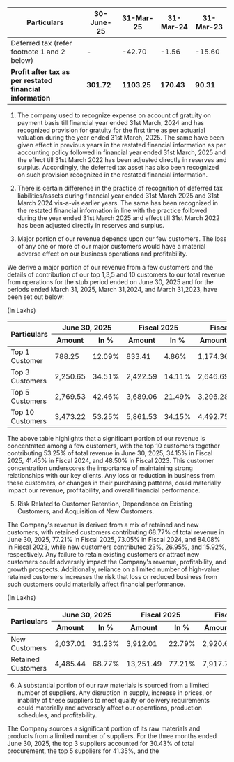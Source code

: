 <table><thead><tr><th>Particulars</th><th>30-June-25</th><th>31-Mar-25</th><th>31-Mar-24</th><th>31-Mar-23</th></tr></thead><tbody><tr><td>Deferred tax (refer footnote 1 and 2 below)</td><td>-</td><td>-42.70</td><td>-1.56</td><td>-15.60</td></tr><tr><td><strong>Profit after tax as per restated financial information</strong></td><td><strong>301.72</strong></td><td><strong>1103.25</strong></td><td><strong>170.43</strong></td><td><strong>90.31</strong></td></tr></tbody></table>

1. The company used to recognize expense on account of gratuity on payment basis till financial year ended 31st March, 2024 and has recognized provision for gratuity for the first time as per actuarial valuation during the year ended 31st March, 2025. The same have been given effect in previous years in the restated financial information as per accounting policy followed in financial year ended 31st March, 2025 and the effect till 31st March 2022 has been adjusted directly in reserves and surplus. Accordingly, the deferred tax asset has also been recognized on such provision recognized in the restated financial information.

2. There is certain difference in the practice of recognition of deferred tax liabilities/assets during financial year ended 31st March 2025 and 31st March 2024 vis-a-vis earlier years. The same has been recognized in the restated financial information in line with the practice followed during the year ended 31st March 2025 and effect till 31st March 2022 has been adjusted directly in reserves and surplus.

4. Major portion of our revenue depends upon our few customers. The loss of any one or more of our major customers would have a material adverse effect on our business operations and profitability.

We derive a major portion of our revenue from a few customers and the details of contribution of our top 1,3,5 and 10 customers to our total revenue from operations for the stub period ended on June 30, 2025 and for the periods ended March 31, 2025, March 31,2024, and March 31,2023, have been set out below:

(In Lakhs)

<table><thead><tr><th rowspan="2">Particulars</th><th colspan="2">June 30, 2025</th><th colspan="2">Fiscal 2025</th><th colspan="2">Fiscal 2024</th><th colspan="2">Fiscal 2023</th></tr><tr><th>Amount</th><th>In %</th><th>Amount</th><th>In %</th><th>Amount</th><th>In %</th><th>Amount</th><th>In %</th></tr></thead><tbody><tr><td>Top 1 Customer</td><td>788.25</td><td>12.09%</td><td>833.41</td><td>4.86%</td><td>1,174.36</td><td>10.84%</td><td>642.93</td><td>7.20%</td></tr><tr><td>Top 3 Customers</td><td>2,250.65</td><td>34.51%</td><td>2,422.59</td><td>14.11%</td><td>2,646.69</td><td>24.42%</td><td>1,761.75</td><td>19.72%</td></tr><tr><td>Top 5 Customers</td><td>2,769.53</td><td>42.46%</td><td>3,689.06</td><td>21.49%</td><td>3,296.28</td><td>30.41%</td><td>2,719.79</td><td>30.45%</td></tr><tr><td>Top 10 Customers</td><td>3,473.22</td><td>53.25%</td><td>5,861.53</td><td>34.15%</td><td>4,492.75</td><td>41.45%</td><td>4,332.58</td><td>48.50%</td></tr></tbody></table>

The above table highlights that a significant portion of our revenue is concentrated among a few customers, with the top 10 customers together contributing 53.25% of total revenue in June 30, 2025, 34.15% in Fiscal 2025, 41.45% in Fiscal 2024, and 48.50% in Fiscal 2023. This customer concentration underscores the importance of maintaining strong relationships with our key clients. Any loss or reduction in business from these customers, or changes in their purchasing patterns, could materially impact our revenue, profitability, and overall financial performance.

5. Risk Related to Customer Retention, Dependence on Existing Customers, and Acquisition of New Customers.

The Company's revenue is derived from a mix of retained and new customers, with retained customers contributing 68.77% of total revenue in June 30, 2025, 77.21% in Fiscal 2025, 73.05% in Fiscal 2024, and 84.08% in Fiscal 2023, while new customers contributed 23%, 26.95%, and 15.92%, respectively. Any failure to retain existing customers or attract new customers could adversely impact the Company's revenue, profitability, and growth prospects. Additionally, reliance on a limited number of high-value retained customers increases the risk that loss or reduced business from such customers could materially affect financial performance.

(In Lakhs)

<table><thead><tr><th rowspan="2">Particulars</th><th colspan="2">June 30, 2025</th><th colspan="2">Fiscal 2025</th><th colspan="2">Fiscal 2024</th><th colspan="2">Fiscal 2023</th></tr><tr><th>Amount</th><th>In %</th><th>Amount</th><th>In %</th><th>Amount</th><th>In %</th><th>Amount</th><th>In %</th></tr></thead><tbody><tr><td>New Customers</td><td>2,037.01</td><td>31.23%</td><td>3,912.01</td><td>22.79%</td><td>2,920.68</td><td>26.95%</td><td>1,422.49</td><td>15.92%</td></tr><tr><td>Retained Customers</td><td>4,485.44</td><td>68.77%</td><td>13,251.49</td><td>77.21%</td><td>7,917.78</td><td>73.05%</td><td>7,510.20</td><td>84.08%</td></tr></tbody></table>

6. A substantial portion of our raw materials is sourced from a limited number of suppliers. Any disruption in supply, increase in prices, or inability of these suppliers to meet quality or delivery requirements could materially and adversely affect our operations, production schedules, and profitability.

The Company sources a significant portion of its raw materials and products from a limited number of suppliers. For the three months ended June 30, 2025, the top 3 suppliers accounted for 30.43% of total procurement, the top 5 suppliers for 41.35%, and the